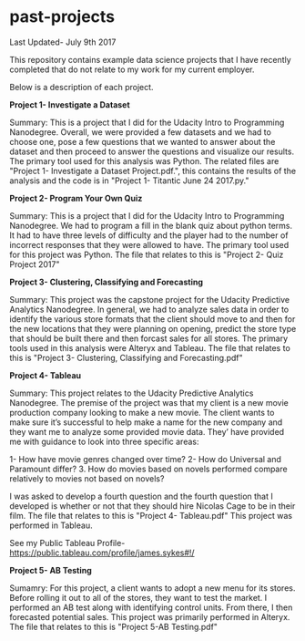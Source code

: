 # past-projects

Last Updated- July 9th 2017

This repository contains example data science projects that I have recently completed that do not relate to my work for my current employer.

Below is a description of each project.

<b> Project 1- Investigate a Dataset </b>

Summary: This is a project that I did for the Udacity Intro to Programming Nanodegree. Overall, we were provided a few datasets and we had to choose one, pose a few questions that we wanted to answer about the dataset and then proceed to answer the questions and visualize our results. The primary tool used for this analysis was Python. The related files are "Project 1- Investigate a Dataset Project.pdf.", this contains the results of the analysis and the code is in "Project 1- Titantic June 24 2017.py."

<b> Project 2- Program Your Own Quiz </b>

Summary: This is a project that I did for the Udacity Intro to Programming Nanodegree. We had to program a fill in the blank quiz about python terms. It had to have three levels of difficulty and the player had to the number of incorrect responses that they were allowed to have. The primary tool used for this project was Python. The file that relates to this is "Project 2- Quiz Project 2017"

<b> Project 3- Clustering, Classifying and Forecasting </b>

Summary: This project was the capstone project for the Udacity Predictive Analytics Nanodegree. In general, we had to analyze sales data in order to identify the various store formats that the client should move to and then for the new locations that they were planning on opening, predict the store type that should be built there and then forcast sales for all stores. The primary tools used in this analysis were Alteryx and Tableau. The file that relates to this is "Project 3- Clustering, Classifying and Forecasting.pdf"

<b> Project 4- Tableau </b>

Summary: This project relates to the Udacity Predictive Analytics Nanodegree. The premise of the project was that my client is a new movie production company looking to make a new movie. The client wants to make sure it’s successful to help make a name for the new company and they want me to analyze some provided movie data. They’ have provided me with guidance to look into three specific areas:

1- How have movie genres changed over time?
2- How do Universal and Paramount differ?
3. How do movies based on novels performed compare relatively to movies not based on novels?

I was asked to develop a fourth question and the fourth question that I developed is whether or not that they should hire Nicolas Cage to be in their film. The file that relates to this is "Project 4- Tableau.pdf" This project was performed in Tableau.

See my Public Tableau Profile-
https://public.tableau.com/profile/james.sykes#!/

<b> Project 5- AB Testing </b>

Sumamry: For this project, a client wants to adopt a new menu for its stores. Before rolling it out to all of the stores, they want to test the market. I performed an AB test along with identifying control units. From there, I then forecasted potential sales. This project was primarily performed in Alteryx. The file that relates to this is "Project 5-AB Testing.pdf"

